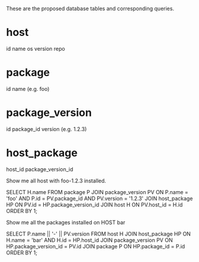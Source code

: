 These are the proposed database tables and corresponding queries.

host
====
id
name
os
version
repo


package
=======
id
name (e.g. foo)


package_version
===============
id
package_id
version (e.g. 1.2.3)

host_package
============
host_id
package_version_id


Show me all host with foo-1.2.3 installed.

SELECT H.name
  FROM package P JOIN package_version PV ON P.name     = 'foo' 
                                        AND P.id       = PV.package_id
                                        AND PV.version = '1.2.3'
                 JOIN host_package HP    ON PV.id      = HP.package_version_id
                 JOIN host         H     ON PV.host_id = H.id
  ORDER BY 1;

Show me all the packages installed on HOST bar

SELECT P.name || '-' || PV.version
  FROM host H JOIN host_package    HP ON H.name                = 'bar'
                                     AND H.id                  = HP.host_id
              JOIN package_version PV ON HP.package_version_id = PV.id
              JOIN package         P  ON HP.package_id         = P.id
  ORDER BY 1;

